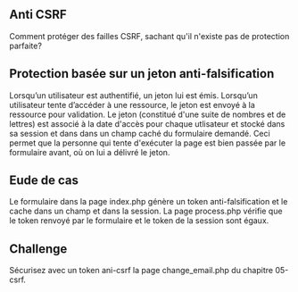 ## Anti CSRF

Comment protéger des failles CSRF, sachant qu'il n'existe pas de protection parfaite?

## Protection basée sur un jeton anti-falsification

Lorsqu’un utilisateur est authentifié, un jeton lui est émis. Lorsqu’un utilisateur tente d’accéder à une ressource, le jeton est envoyé à la ressource pour validation. Le jeton (constitué d'une suite de nombres et de lettres) est associé à la date d'accès pour chaque utlisateur et stocké dans sa session et dans dans un champ caché du formulaire demandé. Ceci permet que la personne qui tente d'exécuter la page est bien passée par le formulaire avant, où on lui a délivré le jeton.


## Eude de cas

Le formulaire dans la page index.php génère un token anti-falsification et le cache dans un champ et dans la session. La page process.php vérifie que le token renvoyé par le formulaire et le token de la session sont égaux. 

## Challenge

Sécurisez avec un token ani-csrf la page change_email.php du chapitre 05-csrf. 
